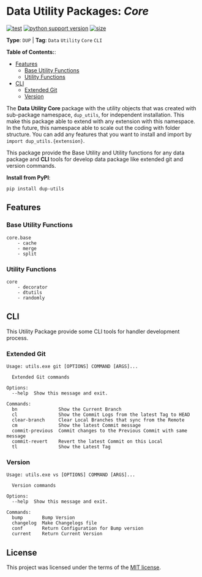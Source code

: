 # Data Utility Packages: _Core_

[![test](https://github.com/korawica/dup-utils/actions/workflows/tests.yml/badge.svg?branch=main)](https://github.com/korawica/dup-utils/actions/workflows/tests.yml)
[![python support version](https://img.shields.io/pypi/pyversions/dup-utils)](https://pypi.org/project/dup-utils/)
[![size](https://img.shields.io/github/languages/code-size/korawica/dup-utils)](https://github.com/korawica/dup-utils)

**Type**: `DUP` | **Tag**: `Data` `Utility` `Core` `CLI`

**Table of Contents:**:

- [Features](#features)
  - [Base Utility Functions](#base-utility-functions)
  - [Utility Functions](#utility-functions)
- [CLI](#cli)
  - [Extended Git](#extended-git)
  - [Version](#version)

The **Data Utility Core** package with the utility objects that was created with
sub-package namespace, `dup_utils`, for independent installation. This make this
package able to extend with any extension with this namespace. In the future,
this namespace able to scale out the coding with folder structure. You can add
any features that you want to install and import by `import dup_utils.{extension}`.

This package provide the Base Utility and Utility functions for any data package
and **CLI** tools for develop data package like extended git and version commands.

**Install from PyPI**:

```shell
pip install dup-utils
```

## Features

### Base Utility Functions

```text
core.base
    - cache
    - merge
    - split
```

### Utility Functions

```text
core
    - decorator
    - dtutils
    - randomly
```

## CLI

This Utility Package provide some CLI tools for handler development process.

### Extended Git

```text
Usage: utils.exe git [OPTIONS] COMMAND [ARGS]...

  Extended Git commands

Options:
  --help  Show this message and exit.

Commands:
  bn               Show the Current Branch
  cl               Show the Commit Logs from the latest Tag to HEAD
  clear-branch     Clear Local Branches that sync from the Remote
  cm               Show the latest Commit message
  commit-previous  Commit changes to the Previous Commit with same message
  commit-revert    Revert the latest Commit on this Local
  tl               Show the Latest Tag
```

### Version

```text
Usage: utils.exe vs [OPTIONS] COMMAND [ARGS]...

  Version commands

Options:
  --help  Show this message and exit.

Commands:
  bump       Bump Version
  changelog  Make Changelogs file
  conf       Return Configuration for Bump version
  current    Return Current Version

```

## License

This project was licensed under the terms of the [MIT license](LICENSE).

